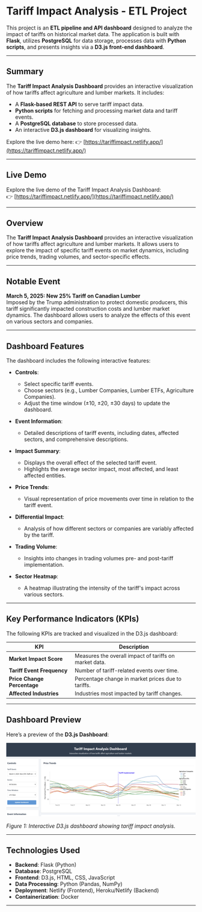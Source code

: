 # Tariff Impact Analysis - ETL Project

This project is an **ETL pipeline and API dashboard** designed to analyze the impact of tariffs on historical market data. The application is built with **Flask**, utilizes **PostgreSQL** for data storage, processes data with **Python scripts**, and presents insights via a **D3.js front-end dashboard**.

---

## Summary

The **Tariff Impact Analysis Dashboard** provides an interactive visualization of how tariffs affect agriculture and lumber markets. It includes:

- A **Flask-based REST API** to serve tariff impact data.
- **Python scripts** for fetching and processing market data and tariff events.
- A **PostgreSQL database** to store processed data.
- An interactive **D3.js dashboard** for visualizing insights.

Explore the live demo here: 👉 [https://tariffimpact.netlify.app/](https://tariffimpact.netlify.app/)

---

## Live Demo

Explore the live demo of the Tariff Impact Analysis Dashboard:  
👉 [https://tariffimpact.netlify.app/](https://tariffimpact.netlify.app/)

---

## Overview

The **Tariff Impact Analysis Dashboard** provides an interactive visualization of how tariffs affect agriculture and lumber markets. It allows users to explore the impact of specific tariff events on market dynamics, including price trends, trading volumes, and sector-specific effects.

---

## Notable Event

**March 5, 2025: New 25% Tariff on Canadian Lumber**  
Imposed by the Trump administration to protect domestic producers, this tariff significantly impacted construction costs and lumber market dynamics. The dashboard allows users to analyze the effects of this event on various sectors and companies.

---

## Dashboard Features

The dashboard includes the following interactive features:

- **Controls**:
  - Select specific tariff events.
  - Choose sectors (e.g., Lumber Companies, Lumber ETFs, Agriculture Companies).
  - Adjust the time window (±10, ±20, ±30 days) to update the dashboard.

- **Event Information**:
  - Detailed descriptions of tariff events, including dates, affected sectors, and comprehensive descriptions.

- **Impact Summary**:
  - Displays the overall effect of the selected tariff event.
  - Highlights the average sector impact, most affected, and least affected entities.

- **Price Trends**:
  - Visual representation of price movements over time in relation to the tariff event.

- **Differential Impact**:
  - Analysis of how different sectors or companies are variably affected by the tariff.

- **Trading Volume**:
  - Insights into changes in trading volumes pre- and post-tariff implementation.

- **Sector Heatmap**:
  - A heatmap illustrating the intensity of the tariff's impact across various sectors.

---

## Key Performance Indicators (KPIs)

The following KPIs are tracked and visualized in the D3.js dashboard:

| KPI                          | Description                                      |
|------------------------------|--------------------------------------------------|
| **Market Impact Score**       | Measures the overall impact of tariffs on market data. |
| **Tariff Event Frequency**    | Number of tariff-related events over time.       |
| **Price Change Percentage**   | Percentage change in market prices due to tariffs.|
| **Affected Industries**       | Industries most impacted by tariff changes.      |

---

## Dashboard Preview

Here’s a preview of the **D3.js Dashboard**:

![Dashboard Preview](visualizations/front_end.png)

*Figure 1: Interactive D3.js dashboard showing tariff impact analysis.*

---

## Technologies Used

- **Backend**: Flask (Python)
- **Database**: PostgreSQL
- **Frontend**: D3.js, HTML, CSS, JavaScript
- **Data Processing**: Python (Pandas, NumPy)
- **Deployment**: Netlify (Frontend), Heroku/Netlify (Backend)
- **Containerization**: Docker

---
